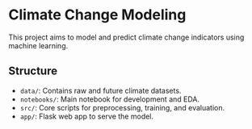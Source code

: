 # Climate Change Modeling

This project aims to model and predict climate change indicators using machine learning.

## Structure

- `data/`: Contains raw and future climate datasets.
- `notebooks/`: Main notebook for development and EDA.
- `src/`: Core scripts for preprocessing, training, and evaluation.
- `app/`: Flask web app to serve the model.
